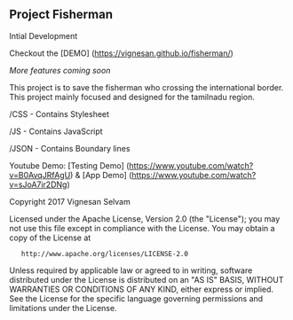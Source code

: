 ## Project Fisherman

Intial Development


Checkout the [DEMO] (https://vignesan.github.io/fisherman/)

*More features coming soon*

This project is to save the fisherman who crossing the international border. This project mainly focused and designed for the tamilnadu region.

/CSS - Contains Stylesheet

/JS - Contains JavaScript

/JSON - Contains Boundary lines


Youtube Demo: 
[Testing Demo] (https://www.youtube.com/watch?v=B0AvqJRfAgU) &
[App Demo] (https://www.youtube.com/watch?v=sJoA7ir2DNg)


Copyright 2017 Vignesan Selvam

   Licensed under the Apache License, Version 2.0 (the "License");
   you may not use this file except in compliance with the License.
   You may obtain a copy of the License at

       http://www.apache.org/licenses/LICENSE-2.0

   Unless required by applicable law or agreed to in writing, software
   distributed under the License is distributed on an "AS IS" BASIS,
   WITHOUT WARRANTIES OR CONDITIONS OF ANY KIND, either express or implied.
   See the License for the specific language governing permissions and
   limitations under the License.
